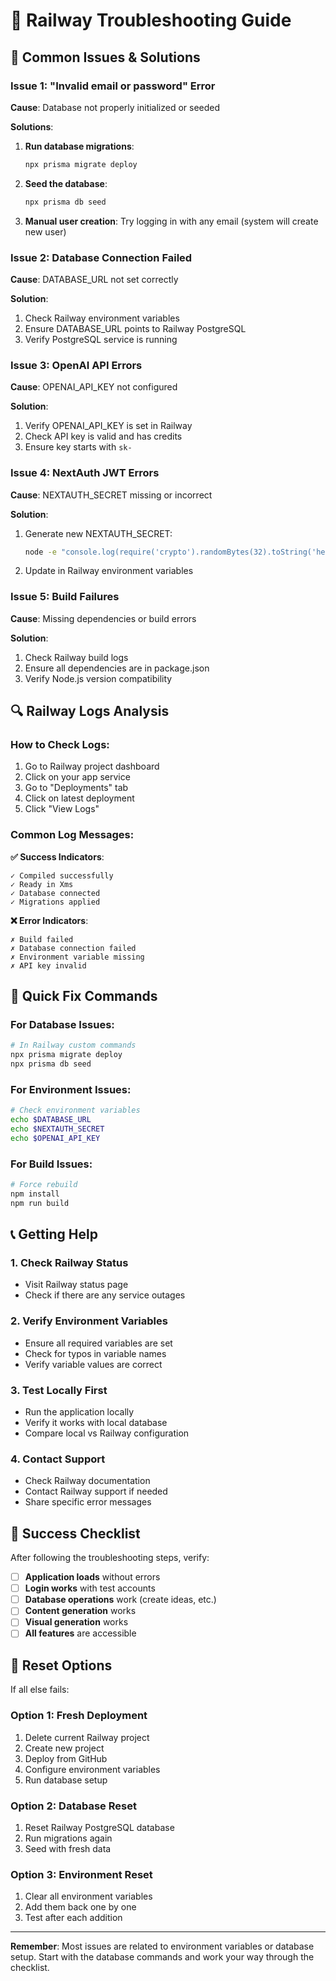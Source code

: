# 🔧 Railway Troubleshooting Guide

## 🚨 Common Issues & Solutions

### Issue 1: "Invalid email or password" Error

**Cause**: Database not properly initialized or seeded

**Solutions**:
1. **Run database migrations**:
   ```bash
   npx prisma migrate deploy
   ```

2. **Seed the database**:
   ```bash
   npx prisma db seed
   ```

3. **Manual user creation**: Try logging in with any email (system will create new user)

### Issue 2: Database Connection Failed

**Cause**: DATABASE_URL not set correctly

**Solution**:
1. Check Railway environment variables
2. Ensure DATABASE_URL points to Railway PostgreSQL
3. Verify PostgreSQL service is running

### Issue 3: OpenAI API Errors

**Cause**: OPENAI_API_KEY not configured

**Solution**:
1. Verify OPENAI_API_KEY is set in Railway
2. Check API key is valid and has credits
3. Ensure key starts with `sk-`

### Issue 4: NextAuth JWT Errors

**Cause**: NEXTAUTH_SECRET missing or incorrect

**Solution**:
1. Generate new NEXTAUTH_SECRET:
   ```bash
   node -e "console.log(require('crypto').randomBytes(32).toString('hex'))"
   ```
2. Update in Railway environment variables

### Issue 5: Build Failures

**Cause**: Missing dependencies or build errors

**Solution**:
1. Check Railway build logs
2. Ensure all dependencies are in package.json
3. Verify Node.js version compatibility

## 🔍 Railway Logs Analysis

### How to Check Logs:
1. Go to Railway project dashboard
2. Click on your app service
3. Go to "Deployments" tab
4. Click on latest deployment
5. Click "View Logs"

### Common Log Messages:

**✅ Success Indicators**:
```
✓ Compiled successfully
✓ Ready in Xms
✓ Database connected
✓ Migrations applied
```

**❌ Error Indicators**:
```
✗ Build failed
✗ Database connection failed
✗ Environment variable missing
✗ API key invalid
```

## 🚀 Quick Fix Commands

### For Database Issues:
```bash
# In Railway custom commands
npx prisma migrate deploy
npx prisma db seed
```

### For Environment Issues:
```bash
# Check environment variables
echo $DATABASE_URL
echo $NEXTAUTH_SECRET
echo $OPENAI_API_KEY
```

### For Build Issues:
```bash
# Force rebuild
npm install
npm run build
```

## 📞 Getting Help

### 1. Check Railway Status
- Visit Railway status page
- Check if there are any service outages

### 2. Verify Environment Variables
- Ensure all required variables are set
- Check for typos in variable names
- Verify variable values are correct

### 3. Test Locally First
- Run the application locally
- Verify it works with local database
- Compare local vs Railway configuration

### 4. Contact Support
- Check Railway documentation
- Contact Railway support if needed
- Share specific error messages

## 🎯 Success Checklist

After following the troubleshooting steps, verify:

- [ ] **Application loads** without errors
- [ ] **Login works** with test accounts
- [ ] **Database operations** work (create ideas, etc.)
- [ ] **Content generation** works
- [ ] **Visual generation** works
- [ ] **All features** are accessible

## 🔄 Reset Options

If all else fails:

### Option 1: Fresh Deployment
1. Delete current Railway project
2. Create new project
3. Deploy from GitHub
4. Configure environment variables
5. Run database setup

### Option 2: Database Reset
1. Reset Railway PostgreSQL database
2. Run migrations again
3. Seed with fresh data

### Option 3: Environment Reset
1. Clear all environment variables
2. Add them back one by one
3. Test after each addition

---

**Remember**: Most issues are related to environment variables or database setup. Start with the database commands and work your way through the checklist. 
